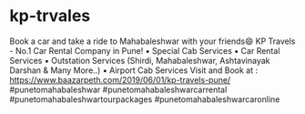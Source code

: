 # kp-trvales
Book a car and take a ride to Mahabaleshwar with your friends😄 KP Travels - No.1 Car Rental Company in Pune! ▪️ Special Cab Services ▪️ Car Rental Services ▪️ Outstation Services (Shirdi, Mahabaleshwar, Ashtavinayak Darshan &amp; Many More..) ▪️ Airport Cab Services Visit and Book at : https://www.baazarpeth.com/2019/06/01/kp-travels-pune/ #punetomahabaleshwar #punetomahabaleshwarcarrental #punetomahabaleshwartourpackages #punetomahabaleshwarcaronline
